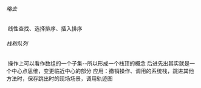 ###### 略去

​		线性查找、选择排序、插入排序

###### 栈和队列

​		操作上可以看作数组的一个子集--所以形成一个栈顶的概念
​		后进先出其实就是一个中心点思维，变更临近中心的部分
​		应用：撤销操作、调用的系统栈，跳进其他方法时，保存跳出时的现场场景，调用轨迹图

